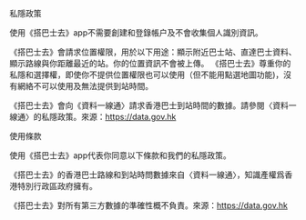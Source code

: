 私隱政策

使用《搭巴士去》app不需要創建和登錄帳户及不會收集個人識別資訊。

《搭巴士去》會請求位置權限，用於以下用途：顯示附近巴士站、直達巴士資料、顯示路線與你距離最近的站。你的位置資訊不會被上傳。
《搭巴士去》尊重你的私隱和選擇權，即使你不提供位置權限也可以使用（但不能用點選地圖功能)，沒有網絡不可以使用及無法提供到站時間。

《搭巴士去》會向《資料一線通〉請求香港巴士到站時間的數據。請參閱〈資料一線通〉的私隱政策。來源：https://data.gov.hk

使用條款

使用《搭巴士去》app代表你同意以下條款和我們的私隱政策。

《搭巴士去》的香港巴士路線和到站時問數據來自〈資料一線通〉，知識產權爲香港特別行政區政府擁有。

《搭巴士去》對所有第三方數據的準確性概不負責。來源：https://data.gov.hk
